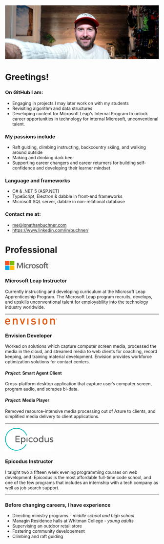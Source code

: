 
<!-- **JonathanBuchner/JonathanBuchner** is a ✨ _special_ ✨ repository because its `README.md` (this file) appears on your GitHub profile. -->

![Microsoft](./img/banner.jpg)

# Greetings!
### On GitHub I am:
- Engaging in projects I may later work on with my students
- Revisiting algorithm and data structures  
- Developing content for Microsoft Leap's Internal Program to unlock career opportunities in technology for internal Microsoft, unconventional talent.

### My passions include
- Raft guiding, climbing instructing, backcountry skiing, and walking around outside
- Making and drinking dark beer
- Supporting career changers and career returners for building self-confidence and developing their learner mindset

### Language and frameworks
- C# & .NET 5 (ASP.NET)
- TypeScript, Electron & dabble in front-end frameworks
- Microsoft SQL server, dabble in non-relational database

### Contact me at:
- me@jonathanbuchner.com
- https://www.linkedin.com/in/buchner/

# Professional

![Microsoft](./img/microsoft.png)
### Microsoft Leap Instructor

Currently instructing and developing curriculum at the Microsoft Leap Apprenticeship Program.  The Microsoft Leap program recruits, develops, and upskills unconventional talent for employability into the technology industry worldwide.

---

![Envision](./img/envision.png)
### **Envision**  Developer

Worked on solutions which capture computer screen media, processed the media in the cloud, and streamed media to web clients for coaching, record keeping, and training material development.  Envision provides workforce optimization solutions for contact centers.

#### *Project:* Smart Agent Client
Cross-platform desktop application that capture user’s computer screen, program audio, and scrapes bi-data.


#### *Project:* Media Player
Removed resource-intensive media processing out of Azure to clients, and simplified media delivery to client applications. 

---

![Epicodus](./img/epicodus.png)
### **Epicodus** Instructor

I taught two a fifteen week evening programming courses on web development.  Epicodus is the most affordable full-time code school, and one of the few programs that includes an internship with a tech company as well as job search support.

---

### Before changing careers, I have experience
- Directing ministry programs - *middle school and high school*
- Managin Residence halls at Whitman College - *young adults*
- Supervising an outdoor retail store
- Fostering community developement
- Climbing and raft guiding

